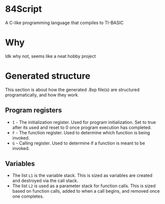 # 84Script
A C-like programming language that compiles to TI-BASIC

# Why
Idk why not, seems like a neat hobby project

# Generated structure
This section is about how the generated .8xp file(s) are structured programatically, and how they work.

## Program registers
* ``I`` - The initialization register. Used for program initialization. Set to true after its used and reset to 0 once program execution has completed.
* ``F`` - The function register. Used to determine which function is being invoked.
* ``G`` - Calling register. Used to determine if a function is meant to be invoked.

## Variables
* The list ``L1`` is the variable stack. This is sized as variables are created and destroyed via the call stack.
* The list ``L2`` is used as a parameter stack for function calls. This is sized based on function calls, added to when a call begins, and removed once one completes. 

